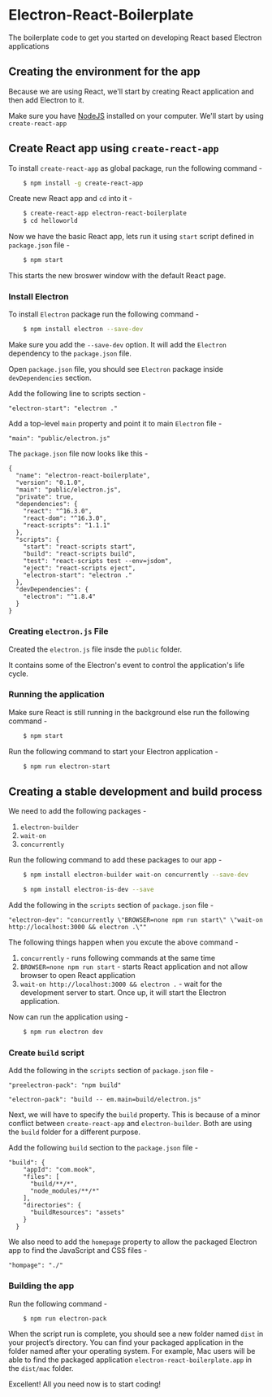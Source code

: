 # Electron-React-Boilerplate
The boilerplate code to get you started on developing React based Electron applications

## Creating the environment for the app

Because we are using React, we'll start by creating React application and then add Electron to it.

Make sure you have [NodeJS](https://nodejs.org/en/download/) installed on your computer.
We'll start by using `create-react-app`

## Create React app using `create-react-app`

 To install `create-react-app` as global package, run the following command -

```bash
    $ npm install -g create-react-app
```

Create new React app and `cd` into it -
```bash
    $ create-react-app electron-react-boilerplate
    $ cd helloworld
```
Now we have the basic React app, lets run it using `start` script defined in `package.json` file -

```bash 
    $ npm start
```

This starts the new broswer window with the default React page.

### Install Electron

To install `Electron` package run the following command -

```bash
    $ npm install electron --save-dev
```

Make sure you add the `--save-dev` option. It will add the `Electron` dependency to the `package.json` file.

Open `package.json` file, you should see `Electron` package inside `devDependencies` section.

Add the following line to scripts section -

`"electron-start": "electron ."`

Add a top-level `main` property and point it to main `Electron` file -

`"main": "public/electron.js"`

The `package.json` file now looks like this -

```
{
  "name": "electron-react-boilerplate",  
  "version": "0.1.0",  
  "main": "public/electron.js",  
  "private": true,  
  "dependencies": {  
    "react": "^16.3.0",  
    "react-dom": "^16.3.0",  
    "react-scripts": "1.1.1"  
  },  
  "scripts": {  
    "start": "react-scripts start",  
    "build": "react-scripts build",  
    "test": "react-scripts test --env=jsdom",  
    "eject": "react-scripts eject",  
    "electron-start": "electron ."  
  },  
  "devDependencies": {  
    "electron": "^1.8.4"  
  }  
}   
```
### Creating `electron.js` File

Created the `electron.js` file insde the `public` folder.

It contains some of the Electron's event to control the application's life cycle.

### Running the application

Make sure React is still running in the background else run the following command -

```bash
    $ npm start
```

Run the following command to start your Electron application -

```bash 
    $ npm run electron-start
```


## Creating a stable development and build process

We need to add the following packages -
1. `electron-builder`
2. `wait-on`
3. `concurrently`

Run the following command to add these packages to our app -

```bash
    $ npm install electron-builder wait-on concurrently --save-dev
```

```bash
    $ npm install electron-is-dev --save
```

Add the following in the `scripts` section of `package.json` file -

`"electron-dev": "concurrently \"BROWSER=none npm run start\" \"wait-on http://localhost:3000 && electron .\""`

The following things happen when you excute the above command -
1. `concurrently` - runs following commands at the same time
2. `BROWSER=none npm run start` - starts React application and not allow browser to open React application
3. `wait-on http://localhost:3000 && electron .` - wait for the development server to start. Once up, it will start the Electron application.

Now can run the application using -

```bash
    $ npm run electron dev
```

### Create `build` script

Add the following in the `scripts` section of `package.json` file -

`"preelectron-pack": "npm build"`

`"electron-pack": "build -- em.main=build/electron.js"`

Next, we will have to specify the `build` property. This is because of a minor conflict between `create-react-app` and `electron-builder`. Both are using the `build` folder for a different purpose.

Add the following `build` section to the `package.json` file -

```
"build": {
    "appId": "com.mook",
    "files": [
      "build/**/*",
      "node_modules/**/*"
    ],
    "directories": {
      "buildResources": "assets"
    }
  }
 ```
  
We also need to add the `homepage` property to allow the packaged Electron app to find the JavaScript and CSS files -
 
`"hompage": "./"`
 
### Building the app
  
Run the following command -
  
```bash
    $ npm run electron-pack
```

When the script run is complete, you should see a new folder named `dist` in your project’s directory. You can find your packaged application in the folder named after your operating system. For example, Mac users will be able to find the packaged application `electron-react-boilerplate.app` in the `dist/mac` folder.

Excellent! All you need now is to start coding!

